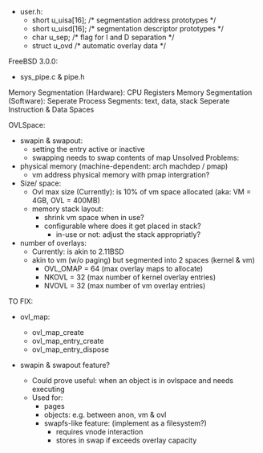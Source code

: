 - user.h:
	- short	u_uisa[16];					/* segmentation address prototypes */
	- short	u_uisd[16];					/* segmentation descriptor prototypes */
	- char	u_sep;						/* flag for I and D separation */
	- struct u_ovd						/* automatic overlay data */

FreeBSD 3.0.0:
- sys_pipe.c & pipe.h

Memory Segmentation (Hardware): CPU Registers
Memory Segmentation (Software):
Seperate Process Segments: text, data, stack
Seperate Instruction & Data Spaces

OVLSpace:
- swapin & swapout:
	- setting the entry active or inactive  
	- swapping needs to swap contents of map
Unsolved Problems:
- physical memory (machine-dependent: arch machdep / pmap)
	- vm address physical memory with pmap intergration?
- Size/ space: 
	- Ovl max size (Currently): is 10% of vm space allocated (aka: VM = 4GB, OVL = 400MB)
	- memory stack layout:
		- shrink vm space when in use?
		- configurable where does it get placed in stack?
			- in-use or not: adjust the stack appropriatly?
- number of overlays:
	- Currently: is akin to 2.11BSD
	- akin to vm (w/o paging) but segmented into 2 spaces (kernel & vm)
		- OVL_OMAP = 64 (max overlay maps to allocate)
		- NKOVL = 32 (max number of kernel overlay entries)
		- NVOVL = 32 (max number of vm overlay entries)
	
TO FIX:
- ovl_map:
	- ovl_map_create
	- ovl_map_entry_create
	- ovl_map_entry_dispose

- swapin & swapout feature?
	- Could prove useful: when an object is in ovlspace and needs executing
	- Used for:
		- pages
		- objects: e.g. between anon, vm & ovl
		- swapfs-like feature: (implement as a filesystem?)
			- requires vnode interaction
			- stores in swap if exceeds overlay capacity